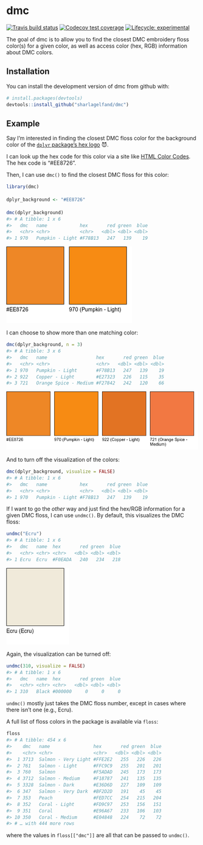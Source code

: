 
<!-- README.md is generated from README.Rmd. Please edit that file -->

# dmc

<!-- badges: start -->

[![Travis build
status](https://travis-ci.org/sharlagelfand/dmc.svg?branch=master)](https://travis-ci.org/sharlagelfand/dmc)
[![Codecov test
coverage](https://codecov.io/gh/sharlagelfand/dmc/branch/master/graph/badge.svg)](https://codecov.io/gh/sharlagelfand/dmc?branch=master)
[![Lifecycle:
experimental](https://img.shields.io/badge/lifecycle-experimental-orange.svg)](https://www.tidyverse.org/lifecycle/#experimental)
<!-- badges: end -->

The goal of dmc is to allow you to find the closest DMC embroidery floss
color(s) for a given color, as well as access color (hex, RGB)
information about DMC colors.

## Installation

You can install the development version of dmc from github with:

``` r
# install.packages(devtools)
devtools::install_github("sharlagelfand/dmc")
```

## Example

Say I’m interested in finding the closest DMC floss color for the
background color of the [`dplyr` package’s hex
logo](https://github.com/tidyverse/dplyr/blob/master/man/figures/logo.png)
😈.

I can look up the hex code for this color via a site like [HTML Color
Codes](https://html-color-codes.info/colors-from-image/). The hex code
is “\#EE8726”.

Then, I can use `dmc()` to find the closest DMC floss for this color:

``` r
library(dmc)

dplyr_background <- "#EE8726"

dmc(dplyr_background)
#> # A tibble: 1 x 6
#>   dmc   name            hex       red green  blue
#>   <chr> <chr>           <chr>   <dbl> <dbl> <dbl>
#> 1 970   Pumpkin - Light #F78B13   247   139    19
```

![](man/figures/README-dmc-dplyr-1.png)<!-- -->

I can choose to show more than one matching color:

``` r
dmc(dplyr_background, n = 3)
#> # A tibble: 3 x 6
#>   dmc   name                  hex       red green  blue
#>   <chr> <chr>                 <chr>   <dbl> <dbl> <dbl>
#> 1 970   Pumpkin - Light       #F78B13   247   139    19
#> 2 922   Copper - Light        #E27323   226   115    35
#> 3 721   Orange Spice - Medium #F27842   242   120    66
```

![](man/figures/README-dmc-dplyr-3-1.png)<!-- -->

And to turn off the visualization of the colors:

``` r
dmc(dplyr_background, visualize = FALSE)
#> # A tibble: 1 x 6
#>   dmc   name            hex       red green  blue
#>   <chr> <chr>           <chr>   <dbl> <dbl> <dbl>
#> 1 970   Pumpkin - Light #F78B13   247   139    19
```

If I want to go the *other* way and just find the hex/RGB information
for a given DMC floss, I can use `undmc()`. By default, this visualizes
the DMC floss:

``` r
undmc("Ecru")
#> # A tibble: 1 x 6
#>   dmc   name  hex       red green  blue
#>   <chr> <chr> <chr>   <dbl> <dbl> <dbl>
#> 1 Ecru  Ecru  #F0EADA   240   234   218
```

![](man/figures/README-undmc-1.png)<!-- -->

Again, the visualization can be turned off:

``` r
undmc(310, visualize = FALSE)
#> # A tibble: 1 x 6
#>   dmc   name  hex       red green  blue
#>   <chr> <chr> <chr>   <dbl> <dbl> <dbl>
#> 1 310   Black #000000     0     0     0
```

`undmc()` mostly just takes the DMC floss number, except in cases where
there isn’t one (e.g., Ecru).

A full list of floss colors in the package is available via `floss`:

``` r
floss
#> # A tibble: 454 x 6
#>    dmc   name                hex       red green  blue
#>    <chr> <chr>               <chr>   <dbl> <dbl> <dbl>
#>  1 3713  Salmon - Very Light #FFE2E2   255   226   226
#>  2 761   Salmon - Light      #FFC9C9   255   201   201
#>  3 760   Salmon              #F5ADAD   245   173   173
#>  4 3712  Salmon - Medium     #F18787   241   135   135
#>  5 3328  Salmon - Dark       #E36D6D   227   109   109
#>  6 347   Salmon - Very Dark  #BF2D2D   191    45    45
#>  7 353   Peach               #FED7CC   254   215   204
#>  8 352   Coral - Light       #FD9C97   253   156   151
#>  9 351   Coral               #E96A67   233   106   103
#> 10 350   Coral - Medium      #E04848   224    72    72
#> # … with 444 more rows
```

where the values in `floss[["dmc"]]` are all that can be passed to
`undmc()`.
